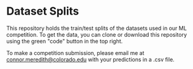 # Dataset Splits

This repository holds the train/test splits of the datasets used in our ML competition. To get the data, you can clone or download this repository using the green "code" button in the top right.

To make a competition submission, please email me at connor.meredith@colorado.edu with your predictions in a .csv file.
